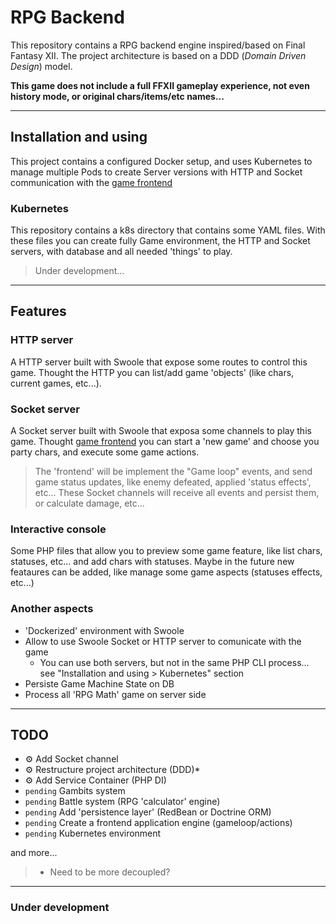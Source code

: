 # RPG Backend
This repository contains a RPG backend engine inspired/based on Final Fantasy XII. The project architecture is based on a DDD (_Domain Driven Design_) model.

**This game does not include a full FFXII gameplay experience, not even history mode, or original chars/items/etc names...**

---

## Installation and using
This project contains a configured Docker setup, and uses Kubernetes to manage multiple Pods to create Server versions with HTTP and Socket communication with the [game frontend](https://github.com/chsjr1996/rpg_frontend)

### Kubernetes
This repository contains a k8s directory that contains some YAML files. With these files you can create fully Game environment, the HTTP and Socket servers, with database and all needed 'things' to play.

> Under development...

---

## Features

### HTTP server
A HTTP server built with Swoole that expose some routes to control this game. Thought the HTTP you can list/add game 'objects' (like chars, current games, etc...).

### Socket server
A Socket server built with Swoole that exposa some channels to play this game. Thought [game frontend](https://github.com/chsjr1996/rpg_frontend) you can start a 'new game' and choose you party chars, and execute some game actions.

> The 'frontend' will be implement the "Game loop" events, and send game status updates, like enemy defeated, applied 'status effects', etc... These Socket channels will receive all events and persist them, or calculate damage, etc...

### Interactive console
Some PHP files that allow you to preview some game feature, like list chars, statuses, etc... and add chars with statuses. Maybe in the future new feataures can be added, like manage some game aspects (statuses effects, etc...)

### Another aspects

- 'Dockerized' environment with Swoole
- Allow to use Swoole Socket or HTTP server to comunicate with the game
    - You can use both servers, but not in the same PHP CLI process... see "Installation and using > Kubernetes" section
- Persiste Game Machine State on DB
- Process all 'RPG Math' game on server side

---

## TODO
- ⚙️ Add Socket channel
- ⚙️ Restructure project architecture (DDD)*
- ⚙️ Add Service Container (PHP DI)
- `pending` Gambits system
- `pending` Battle system (RPG 'calculator' engine)
- `pending` Add 'persistence layer' (RedBean or Doctrine ORM)
- `pending` Create a frontend application engine (gameloop/actions)
- `pending` Kubernetes environment

and more...

> * Need to be more decoupled?

---

### Under development